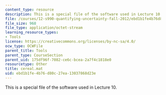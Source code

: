 ```yaml
---
content_type: resource
description: This is a special file of the software used in Lecture 10.
file: /courses/12-s990-quantifying-uncertainty-fall-2012/ebd1b1fe4b76d80c27ea13037868d23e_cereal.mat
file_size: 968
file_type: application/octet-stream
learning_resource_types:
- Tools
license: https://creativecommons.org/licenses/by-nc-sa/4.0/
ocw_type: OCWFile
parent_title: Tools
parent_type: CourseSection
parent_uid: 175df96f-7082-ce6c-bcea-2a7f4c1818e0
resourcetype: Other
title: cereal.mat
uid: ebd1b1fe-4b76-d80c-27ea-13037868d23e
---
```

This is a special file of the software used in Lecture 10.